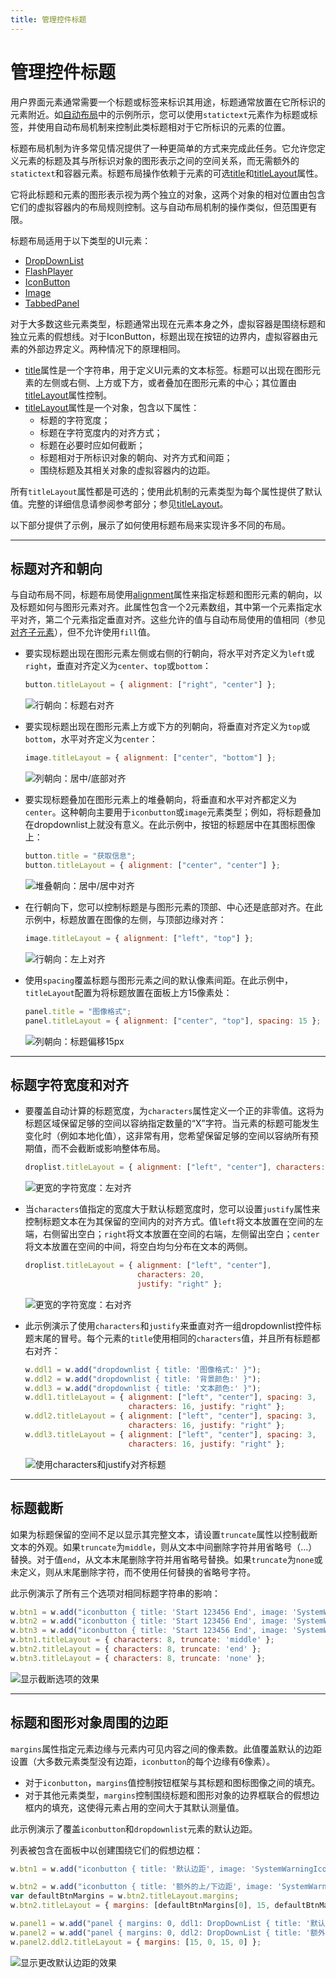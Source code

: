 ```yaml
---
title: 管理控件标题
---
```

# 管理控件标题

用户界面元素通常需要一个标题或标签来标识其用途，标题通常放置在它所标识的元素附近。如[自动布局](../automatic-layout)中的示例所示，您可以使用`statictext`元素作为标题或标签，并使用自动布局机制来控制此类标题相对于它所标识的元素的位置。

标题布局机制为许多常见情况提供了一种更简单的方式来完成此任务。它允许您定义元素的标题及其与所标识对象的图形表示之间的空间关系，而无需额外的`statictext`和容器元素。标题布局操作依赖于元素的可选[title](../control-objects#title)和[titleLayout](../control-objects#titlelayout)属性。

它将此标题和元素的图形表示视为两个独立的对象，这两个对象的相对位置由包含它们的虚拟容器内的布局规则控制。这与自动布局机制的操作类似，但范围更有限。

标题布局适用于以下类型的UI元素：

- [DropDownList](../control-objects#dropdownlist)
- [FlashPlayer](../control-objects#flashplayer)
- [IconButton](../types-of-controls#iconbutton)
- [Image](../types-of-controls#image)
- [TabbedPanel](../control-objects#tabbedpanel)

对于大多数这些元素类型，标题通常出现在元素本身之外，虚拟容器是围绕标题和独立元素的假想线。对于IconButton，标题出现在按钮的边界内，虚拟容器由元素的外部边界定义。两种情况下的原理相同。

- [title](../control-objects#title)属性是一个字符串，用于定义UI元素的文本标签。标题可以出现在图形元素的左侧或右侧、上方或下方，或者叠加在图形元素的中心；其位置由[titleLayout](../control-objects#titlelayout)属性控制。
- [titleLayout](../control-objects#titlelayout)属性是一个对象，包含以下属性：
    - 标题的字符宽度；
    - 标题在字符宽度内的对齐方式；
    - 标题在必要时应如何截断；
    - 标题相对于所标识对象的朝向、对齐方式和间距；
    - 围绕标题及其相关对象的虚拟容器内的边距。

所有`titleLayout`属性都是可选的；使用此机制的元素类型为每个属性提供了默认值。完整的详细信息请参阅参考部分；参见[titleLayout](../control-objects#titlelayout)。

以下部分提供了示例，展示了如何使用标题布局来实现许多不同的布局。

---

## 标题对齐和朝向

与自动布局不同，标题布局使用[alignment](../control-objects#alignment)属性来指定标题和图形元素的朝向，以及标题如何与图形元素对齐。此属性包含一个2元素数组，其中第一个元素指定水平对齐，第二个元素指定垂直对齐。这些允许的值与自动布局使用的值相同（参见[对齐子元素](../automatic-layout#aligning-children)），但不允许使用`fill`值。

- 要实现标题出现在图形元素左侧或右侧的行朝向，将水平对齐定义为`left`或`right`，垂直对齐定义为`center`、`top`或`bottom`：
    ```javascript
    button.titleLayout = { alignment: ["right", "center"] };
    ```

    ![行朝向：标题右对齐](./_static/04_user-interface-tools_managing-control-titles_title-alignment_row.jpg)
- 要实现标题出现在图形元素上方或下方的列朝向，将垂直对齐定义为`top`或`bottom`，水平对齐定义为`center`：
    ```javascript
    image.titleLayout = { alignment: ["center", "bottom"] };
    ```

    ![列朝向：居中/底部对齐](./_static/04_user-interface-tools_managing-control-titles_title-alignment_column.jpg)
- 要实现标题叠加在图形元素上的堆叠朝向，将垂直和水平对齐都定义为`center`。这种朝向主要用于`iconbutton`或`image`元素类型；例如，将标题叠加在dropdownlist上就没有意义。在此示例中，按钮的标题居中在其图标图像上：
    ```javascript
    button.title = "获取信息";
    button.titleLayout = { alignment: ["center", "center"] };
    ```

    ![堆叠朝向：居中/居中对齐](./_static/04_user-interface-tools_managing-control-titles_title-alignment_stack.jpg)
- 在行朝向下，您可以控制标题是与图形元素的顶部、中心还是底部对齐。在此示例中，标题放置在图像的左侧，与顶部边缘对齐：
    ```javascript
    image.titleLayout = { alignment: ["left", "top"] };
    ```

    ![行朝向：左上对齐](./_static/04_user-interface-tools_managing-control-titles_title-alignment_row-top-left.jpg)
- 使用`spacing`覆盖标题与图形元素之间的默认像素间距。在此示例中，`titleLayout`配置为将标题放置在面板上方15像素处：
    ```javascript
    panel.title = "图像格式";
    panel.titleLayout = { alignment: ["center", "top"], spacing: 15 };
    ```

    ![列朝向：标题偏移15px](./_static/04_user-interface-tools_managing-control-titles_title-alignment_column-offset.jpg)

---

## 标题字符宽度和对齐

- 要覆盖自动计算的标题宽度，为`characters`属性定义一个正的非零值。这将为标题区域保留足够的空间以容纳指定数量的“X”字符。当元素的标题可能发生变化时（例如本地化值），这非常有用，您希望保留足够的空间以容纳所有预期值，而不会截断或影响整体布局。
    ```javascript
    droplist.titleLayout = { alignment: ["left", "center"], characters: 20 };
    ```

    ![更宽的字符宽度：左对齐](./_static/04_user-interface-tools_managing-control-titles_title-width-justification_left-justified.jpg)
- 当`characters`值指定的宽度大于默认标题宽度时，您可以设置`justify`属性来控制标题文本在为其保留的空间内的对齐方式。值`left`将文本放置在空间的左端，右侧留出空白；`right`将文本放置在空间的右端，左侧留出空白；`center`将文本放置在空间的中间，将空白均匀分布在文本的两侧。
    ```javascript
    droplist.titleLayout = { alignment: ["left", "center"],
                             characters: 20,
                             justify: "right" };
    ```

    ![更宽的字符宽度：右对齐](./_static/04_user-interface-tools_managing-control-titles_title-width-justification_right-justified.jpg)
- 此示例演示了使用`characters`和`justify`来垂直对齐一组dropdownlist控件标题末尾的冒号。每个元素的`title`使用相同的`characters`值，并且所有标题都右对齐：
    ```javascript
    w.ddl1 = w.add("dropdownlist { title: '图像格式:' }");
    w.ddl2 = w.add("dropdownlist { title: '背景颜色:' }");
    w.ddl3 = w.add("dropdownlist { title: '文本颜色:' }");
    w.ddl1.titleLayout = { alignment: ["left", "center"], spacing: 3,
                           characters: 16, justify: "right" };
    w.ddl2.titleLayout = { alignment: ["left", "center"], spacing: 3,
                           characters: 16, justify: "right" };
    w.ddl3.titleLayout = { alignment: ["left", "center"], spacing: 3,
                           characters: 16, justify: "right" };
    ```

    ![使用characters和justify对齐标题](./_static/04_user-interface-tools_managing-control-titles_title-width-justification_align-titles.jpg)

---

## 标题截断

如果为标题保留的空间不足以显示其完整文本，请设置`truncate`属性以控制截断文本的外观。如果`truncate`为`middle`，则从文本中间删除字符并用省略号（...）替换。对于值`end`，从文本末尾删除字符并用省略号替换。如果`truncate`为`none`或未定义，则从末尾删除字符，而不使用任何替换的省略号字符。

此示例演示了所有三个选项对相同标题字符串的影响：

```javascript
w.btn1 = w.add("iconbutton { title: 'Start 123456 End', image: 'SystemWarningIcon' }");
w.btn2 = w.add("iconbutton { title: 'Start 123456 End', image: 'SystemWarningIcon' }");
w.btn3 = w.add("iconbutton { title: 'Start 123456 End', image: 'SystemWarningIcon' }");
w.btn1.titleLayout = { characters: 8, truncate: 'middle' };
w.btn2.titleLayout = { characters: 8, truncate: 'end' };
w.btn3.titleLayout = { characters: 8, truncate: 'none' };
```

![显示截断选项的效果](./_static/04_user-interface-tools_managing-control-titles_title-truncation.jpg)

---

## 标题和图形对象周围的边距

`margins`属性指定元素边缘与元素内可见内容之间的像素数。此值覆盖默认的边距设置（大多数元素类型没有边距，`iconbutton`的每个边缘有6像素）。

- 对于`iconbutton`，`margins`值控制按钮框架与其标题和图标图像之间的填充。
- 对于其他元素类型，`margins`控制围绕标题和图形对象的边界框联合的假想边框内的填充，这使得元素占用的空间大于其默认测量值。

此示例演示了覆盖`iconbutton`和`dropdownlist`元素的默认边距。

列表被包含在面板中以创建围绕它们的假想边框：

```javascript
w.btn1 = w.add("iconbutton { title: '默认边距', image: 'SystemWarningIcon' }");

w.btn2 = w.add("iconbutton { title: '额外的上/下边距', image: 'SystemWarningIcon' }");
var defaultBtnMargins = w.btn2.titleLayout.margins;
w.btn2.titleLayout = { margins: [defaultBtnMargins[0], 15, defaultBtnMargins[2], 15] };

w.panel1 = w.add("panel { margins: 0, ddl1: DropDownList { title: '默认边距' } }");
w.panel2 = w.add("panel { margins: 0, ddl2: DropDownList { title: '额外的左/右边距' } }");
w.panel2.ddl2.titleLayout = { margins: [15, 0, 15, 0] };
```

![显示更改默认边距的效果](./_static/04_user-interface-tools_managing-control-titles_margins-around-title.jpg)
